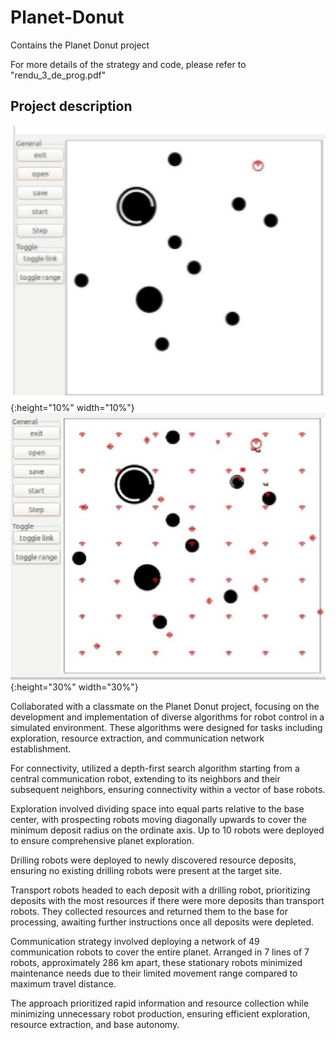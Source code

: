 # Planet-Donut
Contains the Planet Donut project

For more details of the strategy and code, please refer to "rendu_3_de_prog.pdf"

## Project description

![Initial planet (ressources and bases)](/img/c1.jpg){:height="10%" width="10%"}
![During execution](/img/c2.jpg){:height="30%" width="30%"}

Collaborated with a classmate on the Planet Donut project, focusing on the development and implementation of diverse algorithms for robot control in a simulated environment. These algorithms were designed for tasks including exploration, resource extraction, and communication network establishment.

For connectivity, utilized a depth-first search algorithm starting from a central communication robot, extending to its neighbors and their subsequent neighbors, ensuring connectivity within a vector of base robots.

Exploration involved dividing space into equal parts relative to the base center, with prospecting robots moving diagonally upwards to cover the minimum deposit radius on the ordinate axis. Up to 10 robots were deployed to ensure comprehensive planet exploration.

Drilling robots were deployed to newly discovered resource deposits, ensuring no existing drilling robots were present at the target site.

Transport robots headed to each deposit with a drilling robot, prioritizing deposits with the most resources if there were more deposits than transport robots. They collected resources and returned them to the base for processing, awaiting further instructions once all deposits were depleted.

Communication strategy involved deploying a network of 49 communication robots to cover the entire planet. Arranged in 7 lines of 7 robots, approximately 286 km apart, these stationary robots minimized maintenance needs due to their limited movement range compared to maximum travel distance.

The approach prioritized rapid information and resource collection while minimizing unnecessary robot production, ensuring efficient exploration, resource extraction, and base autonomy.

